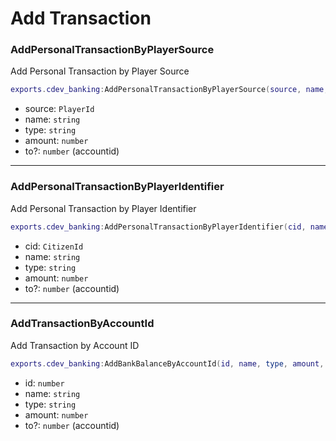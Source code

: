 # Add Transaction

### AddPersonalTransactionByPlayerSource <a href="#getitemcount" id="getitemcount"></a>

Add Personal Transaction by Player Source

```lua
exports.cdev_banking:AddPersonalTransactionByPlayerSource(source, name, type, amount, to?)
```

* source: `PlayerId`
* name: `string`
* type: `string`
* amount: `number`
* to?: `number` (accountid)

***

### AddPersonalTransactionByPlayerIdentifier <a href="#getitemcount" id="getitemcount"></a>

Add Personal Transaction by Player Identifier

```lua
exports.cdev_banking:AddPersonalTransactionByPlayerIdentifier(cid, name, type, amount, to?)
```

* cid: `CitizenId`
* name: `string`
* type: `string`
* amount: `number`
* to?: `number` (accountid)

***

### AddTransactionByAccountId <a href="#getitemcount" id="getitemcount"></a>

Add Transaction by Account ID

```lua
exports.cdev_banking:AddBankBalanceByAccountId(id, name, type, amount, to?)
```

* id: `number`
* name: `string`
* type: `string`
* amount: `number`
* to?: `number` (accountid)
